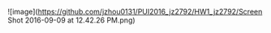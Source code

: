 ![image](https://github.com/jzhou0131/PUI2016_jz2792/HW1_jz2792/Screen Shot 2016-09-09 at 12.42.26 PM.png)

